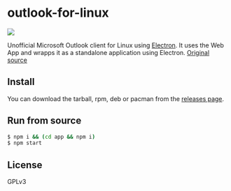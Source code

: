 # outlook-for-linux

[![](https://gitlab.com/lotheovian/outlook-for-linux/badges/master/pipeline.svg)](https://gitlab.com/lotheovian/outlook-for-linux/pipelines)

Unofficial Microsoft Outlook client for Linux using [Electron](http://electron.atom.io/).
It uses the Web App and wrapps it as a standalone application using Electron.
[Original source](https://github.com/ivelkov/teams-for-linux)

## Install

You can download the tarball, rpm, deb or pacman from the [releases page](https://github.com/lotheovian/outlook-for-linux/releases).

## Run from source

```bash
$ npm i && (cd app && npm i)
$ npm start
```

## License

GPLv3
